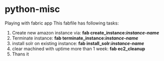# python-misc
Playing with fabric app
This fabfile has following tasks:

1. Create new amazon instance via: __fab create_instance:*instance-name*__
2. Terminate instance: __fab terminate_instance:*instance-name*__
3. install solr on existing instance: __fab install_solr:*instance-name*__
4. clear machined with uptime more than 1 week: __fab ec2_cleanup__
5. Thans it


